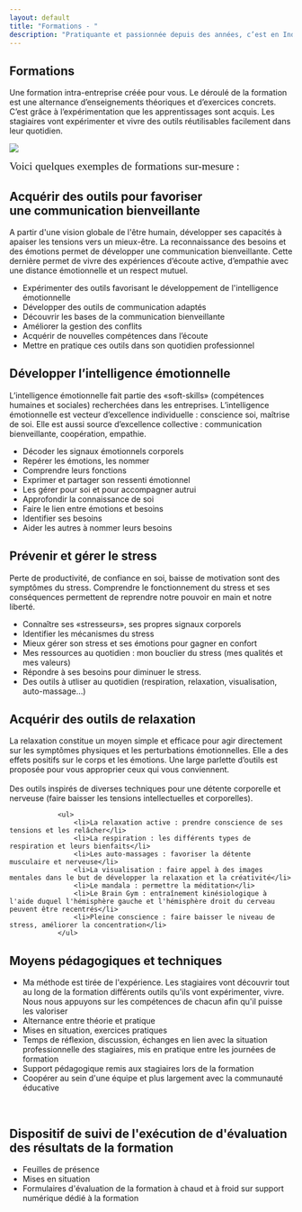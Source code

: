 ```yaml
---
layout: default
title: "Formations - "
description: "Pratiquante et passionnée depuis des années, c’est en Indonésie que je me forme au Hatha et Vinyasa yoga, dans le respect des traditions yogiques."
---
```


<div class="infobox school-modules">
	<h2>Formations</h2>
	<p>
		Une formation intra-entreprise créée pour vous.
		Le déroulé de la formation est une alternance d’enseignements théoriques et d’exercices concrets.  C’est grâce à l’expérimentation que les apprentissages sont acquis. Les stagiaires vont expérimenter et vivre des outils réutilisables facilement dans leur quotidien. 
	</p>
		<img id="qualiopi" src="{{ '/assets/qualiopi.svg' | relative_url }}">

	
</div>

<div class="infobox school-modules">
<p>
	<b style="font-size:1.4em;    font-family: bookmania, serif;
    font-weight: 400;
    font-style: normal;">Voici quelques exemples de formations sur-mesure :
	</b>
	</p>
</div>

<div class="infobox school-modules">
			<h2>Acquérir des outils pour favoriser<br/>une communication bienveillante</h2>
			<p class="italic">
				A partir d'une vision globale de l'être humain, développer ses capacités à apaiser les tensions vers un mieux-être. La reconnaissance des besoins et des émotions permet de développer une communication bienveillante. Cette dernière permet de vivre des expériences d’écoute active, d’empathie avec une distance émotionnelle et un respect mutuel. 
			</p>
				<ul>
					<li>Expérimenter des outils favorisant le développement de l'intelligence émotionnelle</li>
					<li>Développer des outils de communication adaptés</li>
					<li>Découvrir les bases de la communication bienveillante </li>
					<li>Améliorer la gestion des conflits</li>
					<li>Acquérir de nouvelles compétences dans l’écoute</li>
					<li>Mettre en pratique ces outils dans son quotidien professionnel</li>
				</ul>
</div>

<div class="infobox school-modules">
			<h2>Développer l’intelligence émotionnelle</h2>
			<p class="italic">
				L’intelligence émotionnelle fait partie des «soft-skills» (compétences humaines et sociales) recherchées dans les entreprises. L’intelligence émotionnelle est vecteur d’excellence individuelle : conscience soi, maîtrise de soi. Elle est aussi source d’excellence collective : communication bienveillante, coopération, empathie. 
			</p>
				<ul>
					<li>Décoder les signaux émotionnels corporels </li>
					<li>Repérer les émotions, les nommer</li>
					<li>Comprendre leurs fonctions</li>
					<li>Exprimer et partager son ressenti émotionnel</li>
					<li>Les gérer pour soi et pour accompagner autrui</li>
					<li>Approfondir la connaissance de soi</li>
					<li>Faire le lien entre émotions et besoins</li>
					<li>Identifier ses besoins</li>
					<li>Aider les autres à nommer leurs besoins</li>
				</ul>
</div>

<div class="infobox school-modules">
			<h2>Prévenir et gérer le stress</h2>
			<p class="italic">
				Perte de productivité, de confiance en soi, baisse de motivation sont des symptômes du stress. Comprendre le fonctionnement du stress et ses conséquences permettent de reprendre notre pouvoir en main et notre liberté. 
			</p>
				<ul>
					<li>Connaître ses «stresseurs», ses propres signaux corporels</li>
					<li>Identifier les mécanismes du stress</li>
					<li>Mieux gérer son stress et ses émotions pour gagner en confort</li>
					<li>Mes ressources au quotidien : mon bouclier du stress (mes qualités et mes valeurs)</li>
					<li>Répondre à ses besoins pour diminuer le stress.</li>
					<li>Des outils à utliser au quotidien (respiration, relaxation, visualisation, auto-massage…)</li>
				</ul>
</div>


<div class="infobox school-modules">
			<h2>Acquérir des outils de relaxation</h2>
			<p class="italic">
				La relaxation constitue un moyen simple et efficace pour agir directement sur les symptômes physiques et les perturbations émotionnelles. Elle a des effets positifs sur le corps et les émotions. Une large parlette d’outils est proposée pour vous approprier ceux qui vous conviennent. 
				<br/>
				<br/>
				Des outils inspirés de diverses techniques pour une détente corporelle et nerveuse (faire baisser les tensions intellectuelles et corporelles).
			</p>

				<ul>
					<li>La relaxation active : prendre conscience de ses tensions et les relâcher</li>
					<li>La respiration : les différents types de respiration et leurs bienfaits</li>
					<li>Les auto-massages : favoriser la détente musculaire et nerveuse</li>
					<li>La visualisation : faire appel à des images mentales dans le but de développer la relaxation et la créativité</li>
					<li>Le mandala : permettre la méditation</li>
					<li>Le Brain Gym : entraînement kinésiologique à l'aide duquel l'hémisphère gauche et l'hémisphère droit du cerveau peuvent être recentrés</li>
					<li>Pleine conscience : faire baisser le niveau de stress, améliorer la concentration</li>
				</ul>
</div>

<div class="infobox school-modules">
			<h2>Moyens pédagogiques et techniques</h2>
				<ul>
					<li>Ma méthode est tirée de l'expérience. Les stagiaires vont découvrir tout au long de la formation différents outils qu'ils vont expérimenter, vivre. Nous nous appuyons sur les compétences de chacun afin qu'il puisse les valoriser</li>
					<li>Alternance entre théorie et pratique</li>
					<li>Mises en situation, exercices pratiques</li>
					<li>Temps de réflexion, discussion, échanges en lien avec la situation professionnelle des stagiaires, mis en pratique entre les journées de formation</li>
					<li>Support pédagogique remis aux stagiaires lors de la formation</li>
					<li>Coopérer au sein d'une équipe et plus largement avec la communauté éducative</li>
				</ul>
			<br/>
			<h2>Dispositif de suivi de l'exécution de d'évaluation des résultats de la formation</h2>
				<ul>
					<li>Feuilles de présence</li>
					<li>Mises en situation</li>
					<li>Formulaires d'évaluation de la formation à chaud et à froid sur support numérique dédié à la formation</li>
				</ul>
				<br/>
</div>
